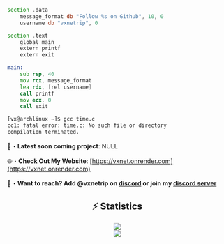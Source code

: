```asm
section .data
    message_format db "Follow %s on Github", 10, 0
    username db "vxnetrip", 0

section .text
    global main
    extern printf
    extern exit

main:
    sub rsp, 40
    mov rcx, message_format
    lea rdx, [rel username]
    call printf
    mov ecx, 0
    call exit
```
```sh
[vx@archlinux ~]$ gcc time.c
cc1: fatal error: time.c: No such file or directory
compilation terminated.
```

📂・**Latest soon coming project**: NULL

🌐・**Check Out My Website**: [https://vxnet.onrender.com](https://vxnet.onrender.com)

📩・**Want to reach? Add @vxnetrip on [discord](https://discord.com/users/1126449850041511986) or join my [discord server](https://discord.gg/Y6XMxTW5u5)**

<div align="center">
    <h2 align="center">⚡ Statistics</h2>
    <div>
        <img src="https://github-readme-stats.vercel.app/api?username=vxnetrip&show_icons=true&bg_color=00000000">
    </div>
    <div>
        <img src="http://github-readme-streak-stats.herokuapp.com?user=vxnetrip&theme=tokyonight_duo&hide_border=true&mode=weekly">
    </div>
</div>
